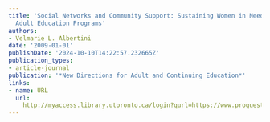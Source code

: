 ```yaml
---
title: 'Social Networks and Community Support: Sustaining Women in Need of Community-Based
  Adult Education Programs'
authors:
- Velmarie L. Albertini
date: '2009-01-01'
publishDate: '2024-10-10T14:22:57.232665Z'
publication_types:
- article-journal
publication: '*New Directions for Adult and Continuing Education*'
links:
- name: URL
  url: 
    http://myaccess.library.utoronto.ca/login?qurl=https://www.proquest.com/docview/61863696?accountid=14771&bdid=38382&_bd=MoFgtT%2Ftl9nCOhiw5v2EvIHWgqc%3D
---
```

